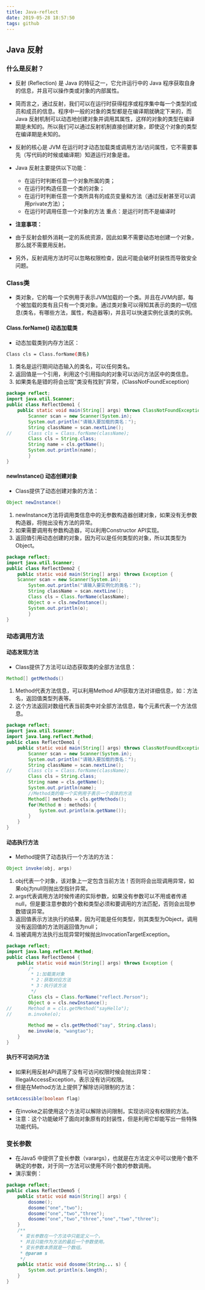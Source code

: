 ```yaml
---
title: Java-reflect
date: 2019-05-28 18:57:50
tags: github
---
```

## Java 反射
### 什么是反射？
- 反射 (Reflection) 是 Java 的特征之一，它允许运行中的 Java 程序获取自身的信息，并且可以操作类或对象的内部属性。
- 简而言之，通过反射，我们可以在运行时获得程序或程序集中每一个类型的成员和成员的信息。程序中一般的对象的类型都是在编译期就确定下来的，而 Java 反射机制可以动态地创建对象并调用其属性，这样的对象的类型在编译期是未知的。所以我们可以通过反射机制直接创建对象，即使这个对象的类型在编译期是未知的。
- 反射的核心是 JVM 在运行时才动态加载类或调用方法/访问属性，它不需要事先（写代码的时候或编译期）知道运行对象是谁。
- Java 反射主要提供以下功能：
	- 在运行时判断任意一个对象所属的类；
	- 在运行时构造任意一个类的对象；
	- 在运行时判断任意一个类所具有的成员变量和方法（通过反射甚至可以调用private方法）；
	- 在运行时调用任意一个对象的方法
重点：是运行时而不是编译时

- **注意事项：**
- 由于反射会额外消耗一定的系统资源，因此如果不需要动态地创建一个对象，那么就不需要用反射。
- 另外，反射调用方法时可以忽略权限检查，因此可能会破坏封装性而导致安全问题。

### Class类
- 类对象，它的每一个实例用于表示JVM加载的一个类。并且在JVM内部，每个被加载的类有且只有一个类对象。通过类对象可以得知其表示的类的一切信息(类名，有哪些方法，属性，构造器等)，并且可以快速实例化该类的实例。

#### Class.forName() 动态加载类
- 动态加载类到内存方法区：
```bash
Class cls = Class.forName(类名)
```
1. 类名是运行期间动态输入的类名，可以任何类名。
2. 返回值是一个引用，利用这个引用指向的对象可以访问方法区中的类信息。
3. 如果类名是错的将会出现"类没有找到"异常，(ClassNotFoundException)
```java
package reflect;
import java.util.Scanner;
public class ReflectDemo1 {
	public static void main(String[] args) throws ClassNotFoundException {
		Scanner scan = new Scanner(System.in);   
		System.out.println("请输入要加载的类名：");
		String className = scan.nextLine();
//		Class cls = Class.forName(className);
		Class cls = String.class;
		String name = cls.getName();
		System.out.println(name);
		}
}
```

#### newInstance() 动态创建对象
- Class提供了动态创建对象的方法：
```java
Object newInstance()
```
1. newInstance方法将调用类信息中的无参数构造器创建对象，如果没有无参数构造器，将抛出没有方法的异常。
2. 如果需要调用有参数构造器，可以利用Constructor API实现。
3. 返回值引用动态创建的对象，因为可以是任何类型的对象，所以其类型为Object。
```java
package reflect;
import java.util.Scanner;
public class ReflectDemo2 {
	public static void main(String[] args) throws Exception {
	Scanner scan = new Scanner(System.in);
		System.out.println("请输入要实例化的类名：");
		String className = scan.nextLine();
		Class cls = Class.forName(className);
		Object o = cls.newInstance();
		System.out.println(o);
		}
}
```

### 动态调用方法
#### 动态发现方法
- Class提供了方法可以动态获取类的全部方法信息：
```java
Method[] getMethods()
```
1. Method代表方法信息，可以利用Method API获取方法对详细信息，如：方法名，返回值类型列表等。
2. 这个方法返回对数组代表当前类中对全部方法信息，每个元素代表一个方法信息。
```java
package reflect;
import java.util.Scanner;
import java.lang.reflect.Method;
public class ReflectDemo1 {
	public static void main(String[] args) throws ClassNotFoundException {
		Scanner scan = new Scanner(System.in);   
		System.out.println("请输入要加载的类名：");
		String className = scan.nextLine();
//		Class cls = Class.forName(className);
		Class cls = String.class;
		String name = cls.getName();
		System.out.println(name);
		//Method类的每一个实例用于表示一个具体的方法
		Method[] methods = cls.getMethods();
		for(Method m : methods) {
			System.out.println(m.getName());
		}
	}
}
```

#### 动态执行方法
- Method提供了动态执行一个方法的方法：
```java
Object invoke(obj, args)
```
1. obj代表一个对象，该对象上一定包含当前方法！否则将会出现调用异常，如果obj为null则抛出空指针异常。
2. args代表调用方法时候传递的实际参数，如果没有参数可以不用或者传递null，但是要注意参数的个数和类型必须和要调用的方法匹配，否则会出现参数错误异常。
3. 返回值表示方法执行的结果，因为可能是任何类型，则其类型为Object，调用没有返回值的方法则返回值为null；
4. 当被调用方法执行出现异常时候抛出InvocationTargetException。
```java
package reflect;
import java.lang.reflect.Method;
public class ReflectDemo4 {
	public static void main(String[] args) throws Exception {
		/*
		 * 1:加载类对象
		 * 2：获取对应方法
		 * 3：执行该方法
		 */
		Class cls = Class.forName("reflect.Person");
		Object o = cls.newInstance();
//		Method m = cls.getMethod("sayHello");
//		m.invoke(o);
		
		Method me = cls.getMethod("say", String.class);
		me.invoke(o, "wangtao");
	}
}
```

#### 执行不可访问方法
- 如果利用反射API调用了没有可访问权限时候会抛出异常：IllegalAccessException，表示没有访问权限。
- 但是在Method方法上提供了解除访问限制的方法：
```java
setAccessible(boolean flag)
```
- 在invoke之前使用这个方法可以解除访问限制，实现访问没有权限的方法。
- 注意：这个功能破坏了面向对象原有的封装性，但是利用它却能写出一些特殊功能代码。

### 变长参数
- 在Java5 中提供了变长参数（varargs），也就是在方法定义中可以使用个数不确定的参数，对于同一方法可以使用不同个数的参数调用。
- 演示案例：
```java
package reflect;
public class ReflectDemo5 {
	public static void main(String[] args) {
		dosome();
		dosome("one","two");
		dosome("one","two","three");
		dosome("one","two","three","one","two","three");
	}
	/**
	 * 变长参数在一个方法中只能定义一个，
	 * 并且只能作为方法的最后一个参数使用。
	 * 变长参数本质就是一个数组。
	 * @param s
	 */
	public static void dosome(String... s) {
		System.out.println(s.length);
	}
}
```


